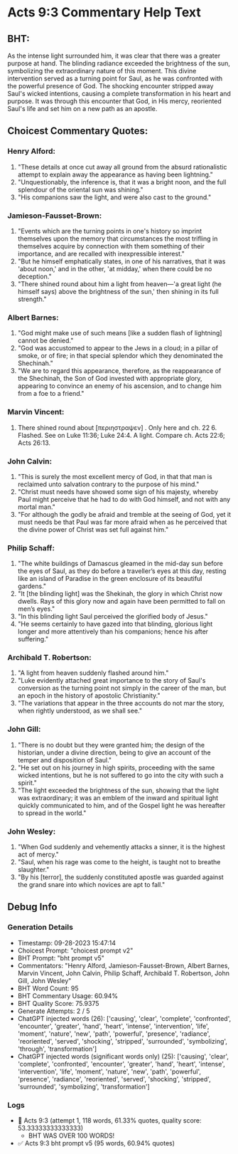 # Acts 9:3 Commentary Help Text

## BHT:
As the intense light surrounded him, it was clear that there was a greater purpose at hand. The blinding radiance exceeded the brightness of the sun, symbolizing the extraordinary nature of this moment. This divine intervention served as a turning point for Saul, as he was confronted with the powerful presence of God. The shocking encounter stripped away Saul's wicked intentions, causing a complete transformation in his heart and purpose. It was through this encounter that God, in His mercy, reoriented Saul's life and set him on a new path as an apostle.

## Choicest Commentary Quotes:
### Henry Alford:
1. "These details at once cut away all ground from the absurd rationalistic attempt to explain away the appearance as having been lightning."
2. "Unquestionably, the inference is, that it was a bright noon, and the full splendour of the oriental sun was shining."
3. "His companions saw the light, and were also cast to the ground."

### Jamieson-Fausset-Brown:
1. "Events which are the turning points in one's history so imprint themselves upon the memory that circumstances the most trifling in themselves acquire by connection with them something of their importance, and are recalled with inexpressible interest."
2. "But he himself emphatically states, in one of his narratives, that it was 'about noon,' and in the other, 'at midday,' when there could be no deception."
3. "There shined round about him a light from heaven—'a great light (he himself says) above the brightness of the sun,' then shining in its full strength."

### Albert Barnes:
1. "God might make use of such means [like a sudden flash of lightning] cannot be denied." 
2. "God was accustomed to appear to the Jews in a cloud; in a pillar of smoke, or of fire; in that special splendor which they denominated the Shechinah." 
3. "We are to regard this appearance, therefore, as the reappearance of the Shechinah, the Son of God invested with appropriate glory, appearing to convince an enemy of his ascension, and to change him from a foe to a friend."

### Marvin Vincent:
1. There shined round about [περιηστραψεν] . Only here and ch. 22 6. Flashed. See on Luke 11:36; Luke 24:4. A light. Compare ch. Acts 22:6; Acts 26:13.

### John Calvin:
1. "This is surely the most excellent mercy of God, in that that man is reclaimed unto salvation contrary to the purpose of his mind."
2. "Christ must needs have showed some sign of his majesty, whereby Paul might perceive that he had to do with God himself, and not with any mortal man."
3. "For although the godly be afraid and tremble at the seeing of God, yet it must needs be that Paul was far more afraid when as he perceived that the divine power of Christ was set full against him."

### Philip Schaff:
1. "The white buildings of Damascus gleamed in the mid-day sun before the eyes of Saul, as they do before a traveller’s eyes at this day, resting like an island of Paradise in the green enclosure of its beautiful gardens."
2. "It [the blinding light] was the Shekinah, the glory in which Christ now dwells. Rays of this glory now and again have been permitted to fall on men’s eyes."
3. "In this blinding light Saul perceived the glorified body of Jesus."
4. "He seems certainly to have gazed into that blinding, glorious light longer and more attentively than his companions; hence his after suffering."

### Archibald T. Robertson:
1. "A light from heaven suddenly flashed around him."
2. "Luke evidently attached great importance to the story of Saul's conversion as the turning point not simply in the career of the man, but an epoch in the history of apostolic Christianity."
3. "The variations that appear in the three accounts do not mar the story, when rightly understood, as we shall see."

### John Gill:
1. "There is no doubt but they were granted him; the design of the historian, under a divine direction, being to give an account of the temper and disposition of Saul."
2. "He set out on his journey in high spirits, proceeding with the same wicked intentions, but he is not suffered to go into the city with such a spirit."
3. "The light exceeded the brightness of the sun, showing that the light was extraordinary; it was an emblem of the inward and spiritual light quickly communicated to him, and of the Gospel light he was hereafter to spread in the world."

### John Wesley:
1. "When God suddenly and vehemently attacks a sinner, it is the highest act of mercy."
2. "Saul, when his rage was come to the height, is taught not to breathe slaughter."
3. "By his [terror], the suddenly constituted apostle was guarded against the grand snare into which novices are apt to fall."


## Debug Info
### Generation Details
- Timestamp: 09-28-2023 15:47:14
- Choicest Prompt: "choicest prompt v2"
- BHT Prompt: "bht prompt v5"
- Commentators: "Henry Alford, Jamieson-Fausset-Brown, Albert Barnes, Marvin Vincent, John Calvin, Philip Schaff, Archibald T. Robertson, John Gill, John Wesley"
- BHT Word Count: 95
- BHT Commentary Usage: 60.94%
- BHT Quality Score: 75.9375
- Generate Attempts: 2 / 5
- ChatGPT injected words (26):
	['causing', 'clear', 'complete', 'confronted', 'encounter', 'greater', 'hand', 'heart', 'intense', 'intervention', 'life', 'moment', 'nature', 'new', 'path', 'powerful', 'presence', 'radiance', 'reoriented', 'served', 'shocking', 'stripped', 'surrounded', 'symbolizing', 'through', 'transformation']
- ChatGPT injected words (significant words only) (25):
	['causing', 'clear', 'complete', 'confronted', 'encounter', 'greater', 'hand', 'heart', 'intense', 'intervention', 'life', 'moment', 'nature', 'new', 'path', 'powerful', 'presence', 'radiance', 'reoriented', 'served', 'shocking', 'stripped', 'surrounded', 'symbolizing', 'transformation']

### Logs
- 🔄 Acts 9:3 (attempt 1, 118 words, 61.33% quotes, quality score: 53.33333333333333) 
	- BHT WAS OVER 100 WORDS!
- ✅ Acts 9:3 bht prompt v5 (95 words, 60.94% quotes)